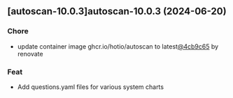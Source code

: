 

## [autoscan-10.0.3]autoscan-10.0.3 (2024-06-20)

### Chore



- update container image ghcr.io/hotio/autoscan to latest[@4cb9c65](https://github.com/4cb9c65) by renovate

### Feat



- Add questions.yaml files for various system charts
